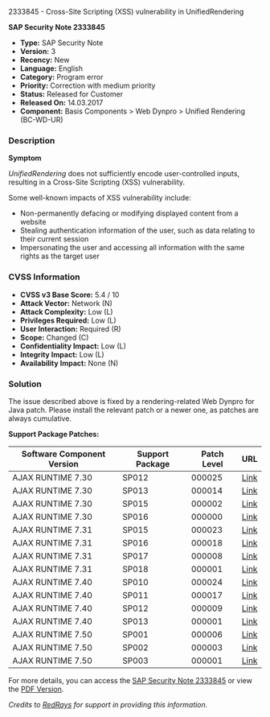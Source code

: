 2333845 - Cross-Site Scripting (XSS) vulnerability in UnifiedRendering

**SAP Security Note 2333845**

- **Type:** SAP Security Note
- **Version:** 3
- **Recency:** New
- **Language:** English
- **Category:** Program error
- **Priority:** Correction with medium priority
- **Status:** Released for Customer
- **Released On:** 14.03.2017
- **Component:** Basis Components > Web Dynpro > Unified Rendering (BC-WD-UR)

### Description

**Symptom**

*UnifiedRendering* does not sufficiently encode user-controlled inputs, resulting in a Cross-Site Scripting (XSS) vulnerability.

Some well-known impacts of XSS vulnerability include:

- Non-permanently defacing or modifying displayed content from a website
- Stealing authentication information of the user, such as data relating to their current session
- Impersonating the user and accessing all information with the same rights as the target user

### CVSS Information

- **CVSS v3 Base Score:** 5.4 / 10
- **Attack Vector:** Network (N)
- **Attack Complexity:** Low (L)
- **Privileges Required:** Low (L)
- **User Interaction:** Required (R)
- **Scope:** Changed (C)
- **Confidentiality Impact:** Low (L)
- **Integrity Impact:** Low (L)
- **Availability Impact:** None (N)

### Solution

The issue described above is fixed by a rendering-related Web Dynpro for Java patch. Please install the relevant patch or a newer one, as patches are always cumulative.

**Support Package Patches:**

| Software Component Version | Support Package | Patch Level | URL |
|----------------------------|-----------------|-------------|-----|
| AJAX RUNTIME 7.30          | SP012           | 000025      | [Link](https://me.sap.com/sap/support/swdc/notes?cvnr=01200615320200015649&support_package=SP012&patch_level=000025) |
| AJAX RUNTIME 7.30          | SP013           | 000014      | [Link](https://me.sap.com/sap/support/swdc/notes?cvnr=01200615320200015649&support_package=SP013&patch_level=000014) |
| AJAX RUNTIME 7.30          | SP015           | 000002      | [Link](https://me.sap.com/sap/support/swdc/notes?cvnr=01200615320200015649&support_package=SP015&patch_level=000002) |
| AJAX RUNTIME 7.30          | SP016           | 000000      | [Link](https://me.sap.com/sap/support/swdc/notes?cvnr=01200615320200015649&support_package=SP016&patch_level=000000) |
| AJAX RUNTIME 7.31          | SP015           | 000023      | [Link](https://me.sap.com/sap/support/swdc/notes?cvnr=01200615320200017695&support_package=SP015&patch_level=000023) |
| AJAX RUNTIME 7.31          | SP016           | 000018      | [Link](https://me.sap.com/sap/support/swdc/notes?cvnr=01200615320200017695&support_package=SP016&patch_level=000018) |
| AJAX RUNTIME 7.31          | SP017           | 000008      | [Link](https://me.sap.com/sap/support/swdc/notes?cvnr=01200615320200017695&support_package=SP017&patch_level=000008) |
| AJAX RUNTIME 7.31          | SP018           | 000001      | [Link](https://me.sap.com/sap/support/swdc/notes?cvnr=01200615320200017695&support_package=SP018&patch_level=000001) |
| AJAX RUNTIME 7.40          | SP010           | 000024      | [Link](https://me.sap.com/sap/support/swdc/notes?cvnr=67838200100200019654&support_package=SP010&patch_level=000024) |
| AJAX RUNTIME 7.40          | SP011           | 000017      | [Link](https://me.sap.com/sap/support/swdc/notes?cvnr=67838200100200019654&support_package=SP011&patch_level=000017) |
| AJAX RUNTIME 7.40          | SP012           | 000009      | [Link](https://me.sap.com/sap/support/swdc/notes?cvnr=67838200100200019654&support_package=SP012&patch_level=000009) |
| AJAX RUNTIME 7.40          | SP013           | 000001      | [Link](https://me.sap.com/sap/support/swdc/notes?cvnr=67838200100200019654&support_package=SP013&patch_level=000001) |
| AJAX RUNTIME 7.50          | SP001           | 000006      | [Link](https://me.sap.com/sap/support/swdc/notes?cvnr=73554900100200001453&support_package=SP001&patch_level=000006) |
| AJAX RUNTIME 7.50          | SP002           | 000003      | [Link](https://me.sap.com/sap/support/swdc/notes?cvnr=73554900100200001453&support_package=SP002&patch_level=000003) |
| AJAX RUNTIME 7.50          | SP003           | 000001      | [Link](https://me.sap.com/sap/support/swdc/notes?cvnr=73554900100200001453&support_package=SP003&patch_level=000001) |

For more details, you can access the [SAP Security Note 2333845](https://notesdownloads.sap.com/note/0040000018353152017) or view the [PDF Version](https://me.sap.com/sap/support/sfm/notes/print/0002333845?language=en-US&token=1D2FEC5DAC51C91053EA84166FD66534).

*Credits to [RedRays](https://redrays.io) for support in providing this information.*